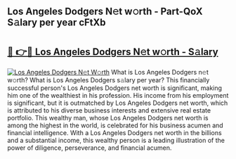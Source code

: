 ## Los Angeles Dodgers N𝚎t w𝚘rth - Part-QoX S𝚊lary per year cFtXb

# <h2><a href="http://gc1vqw.nevu.top/?p=Los+Angeles+Dodgers">🔗 👉🔴 Los Angeles Dodgers N𝚎t w𝚘rth - S𝚊lary</a></h2>

[![Los Angeles Dodgers N𝚎t W𝚘rth](https://i.imgur.com/Oavwk0R.jpeg)](http://gc1vqw.nevu.top/?p=Los+Angeles+Dodgers)
What is Los Angeles Dodgers n𝚎t w𝚘rth? What is Los Angeles Dodgers s𝚊lary per year?
This financially successful person's Los Angeles Dodgers net worth is significant, making him one of the wealthiest in his profession. His income from his employment is significant, but it is outmatched by Los Angeles Dodgers net worth, which is attributed to his diverse business interests and extensive real estate portfolio. This wealthy man, whose Los Angeles Dodgers net worth is among the highest in the world, is celebrated for his business acumen and financial intelligence. With a Los Angeles Dodgers net worth in the billions and a substantial income, this wealthy person is a leading illustration of the power of diligence, perseverance, and financial acumen.
